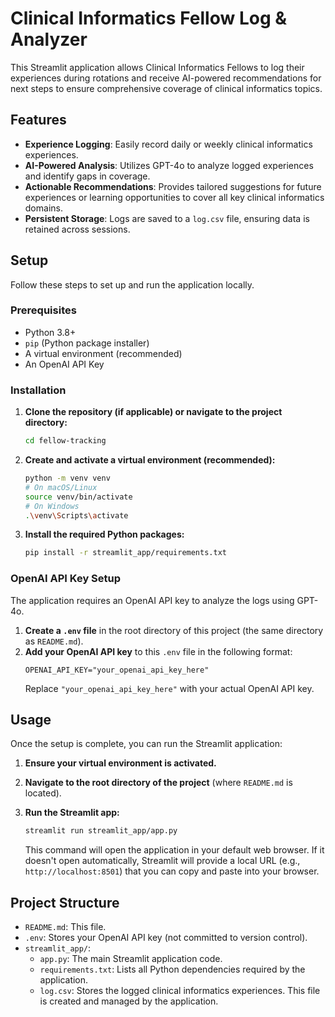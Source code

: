 # Clinical Informatics Fellow Log & Analyzer

This Streamlit application allows Clinical Informatics Fellows to log their experiences during rotations and receive AI-powered recommendations for next steps to ensure comprehensive coverage of clinical informatics topics.

## Features

*   **Experience Logging**: Easily record daily or weekly clinical informatics experiences.
*   **AI-Powered Analysis**: Utilizes GPT-4o to analyze logged experiences and identify gaps in coverage.
*   **Actionable Recommendations**: Provides tailored suggestions for future experiences or learning opportunities to cover all key clinical informatics domains.
*   **Persistent Storage**: Logs are saved to a `log.csv` file, ensuring data is retained across sessions.

## Setup

Follow these steps to set up and run the application locally.

### Prerequisites

*   Python 3.8+
*   `pip` (Python package installer)
*   A virtual environment (recommended)
*   An OpenAI API Key

### Installation

1.  **Clone the repository (if applicable) or navigate to the project directory:**
    ```bash
    cd fellow-tracking
    ```

2.  **Create and activate a virtual environment (recommended):**
    ```bash
    python -m venv venv
    # On macOS/Linux
    source venv/bin/activate
    # On Windows
    .\venv\Scripts\activate
    ```

3.  **Install the required Python packages:**
    ```bash
    pip install -r streamlit_app/requirements.txt
    ```

### OpenAI API Key Setup

The application requires an OpenAI API key to analyze the logs using GPT-4o.

1.  **Create a `.env` file** in the root directory of this project (the same directory as `README.md`).
2.  **Add your OpenAI API key** to this `.env` file in the following format:
    ```
    OPENAI_API_KEY="your_openai_api_key_here"
    ```
    Replace `"your_openai_api_key_here"` with your actual OpenAI API key.

## Usage

Once the setup is complete, you can run the Streamlit application:

1.  **Ensure your virtual environment is activated.**
2.  **Navigate to the root directory of the project** (where `README.md` is located).
3.  **Run the Streamlit app:**
    ```bash
    streamlit run streamlit_app/app.py
    ```

    This command will open the application in your default web browser. If it doesn't open automatically, Streamlit will provide a local URL (e.g., `http://localhost:8501`) that you can copy and paste into your browser.

## Project Structure

*   `README.md`: This file.
*   `.env`: Stores your OpenAI API key (not committed to version control).
*   `streamlit_app/`:
    *   `app.py`: The main Streamlit application code.
    *   `requirements.txt`: Lists all Python dependencies required by the application.
    *   `log.csv`: Stores the logged clinical informatics experiences. This file is created and managed by the application.

